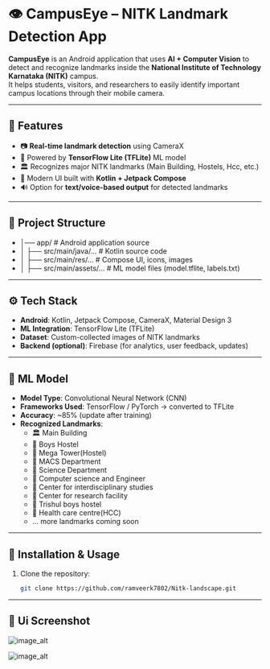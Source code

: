# 👁️ CampusEye – NITK Landmark Detection App

**CampusEye** is an Android application that uses **AI + Computer Vision** to detect and recognize landmarks inside the **National Institute of Technology Karnataka (NITK)** campus.  
It helps students, visitors, and researchers to easily identify important campus locations through their mobile camera.

---

## 🚀 Features
- 📷 **Real-time landmark detection** using CameraX  
- 🧠 Powered by **TensorFlow Lite (TFLite)** ML model  
- 🏛️ Recognizes major NITK landmarks (Main Building,  Hostels, Hcc, etc.)  
- 📱 Modern UI built with **Kotlin + Jetpack Compose**  
- 🔊 Option for **text/voice-based output** for detected landmarks  

---

## 📂 Project Structure

- │── app/ # Android application source
- │ ├── src/main/java/... # Kotlin source code
- │ ├── src/main/res/... # Compose UI, icons, images
- │ ├── src/main/assets/... # ML model files (model.tflite, labels.txt)

---

## ⚙️ Tech Stack
- **Android**: Kotlin, Jetpack Compose, CameraX, Material Design 3  
- **ML Integration**: TensorFlow Lite (TFLite)  
- **Dataset**: Custom-collected images of NITK landmarks  
- **Backend (optional)**: Firebase (for analytics, user feedback, updates)  

---

## 🧠 ML Model
- **Model Type**: Convolutional Neural Network (CNN)  
- **Frameworks Used**: TensorFlow / PyTorch → converted to TFLite  
- **Accuracy**: ~85% (update after training)  
- **Recognized Landmarks**:
  - 🏛️ Main Building  
  - 🏢 Boys Hostel
  - 🏢 Mega Tower(Hostel)
  - 🏢 MACS Department 
  - 🏢 Science Department
  - 🏢 Computer science and Engineer
  - 🏢 Center for interdisciplinary studies
   - 🏢 Center for research facility
  - 🏢 Trishul boys hostel
  - 🌉 Health care centre(HCC)  
  - … more landmarks coming soon  

---

## 📲 Installation & Usage
1. Clone the repository:
   ```bash
   git clone https://github.com/ramveerk7802/Nitk-landscape.git

---

## 📲 Ui Screenshot

![image_alt](https://github.com/ramveerk7802/Nitk-landscape/blob/33f0e420e29c5f9e6086960c2bbcb337863a1bc1/combined-image.png)

![image_alt](https://github.com/ramveerk7802/Nitk-landscape/blob/33f0e420e29c5f9e6086960c2bbcb337863a1bc1/combined-image%20(1).png)


